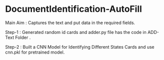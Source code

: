 # DocumentIdentification-AutoFill
Main Aim : Captures the text and put data in the required fields. 


Step-1 :
    Generated random id cards and adder.py file has the code in ADD-Text Folder .
    
Step-2 :
    Built a CNN Model for Identifying Different States Cards and use cnn.pkl for pretrained model.
